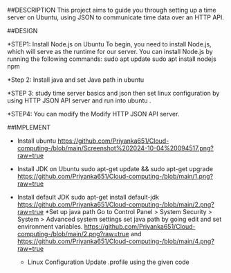 ##DESCRIPTION
This project aims to guide you through setting up a time server on Ubuntu, using JSON to communicate time data over an HTTP API. 

##DESIGN

 *STEP1: Install Node.js on Ubuntu
 To begin, you need to install Node.js, which will serve as the runtime for our server. You can install Node.js by running the following commands:
  sudo apt update
sudo apt install nodejs npm

*Step 2: Install java and set Java path in ubuntu

*STEP 3: study time server basics and json then set linux configuration by using HTTP JSON API server and run into ubuntu .

*STEP4:  You can modify the Modify HTTP JSON API server.

##IMPLEMENT

  * Install ubuntu 
  https://github.com/Priyanka651/Cloud-computing-/blob/main/Screenshot%202024-10-04%20094517.png?raw=true
 * Install JDK on Ubuntu 
 sudo apt-get update && sudo apt-get upgrade
 https://github.com/Priyanka651/Cloud-computing-/blob/main/1.png?raw=true
 * Install default JDK
   sudo apt-get install default-jdk
   https://github.com/Priyanka651/Cloud-computing-/blob/main/2.png?raw=true
   *Set up java path
   Go to Control Panel > System Security > System > Advanced system settings
   set java path by going edit and set environment variables.
   https://github.com/Priyanka651/Cloud-computing-/blob/main/2.png?raw=true
   and
   https://github.com/Priyanka651/Cloud-computing-/blob/main/4.png?raw=true

   * Linux Configuration
 Update .profile using the given code


   
      
